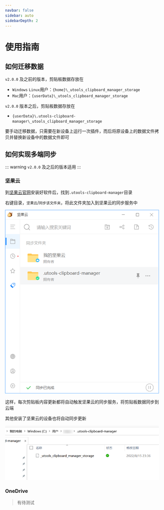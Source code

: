 ```yaml
---
navbar: false
sidebar: auto
sidebarDepth: 2
---
```


# 使用指南

## 如何迁移数据

`v2.0.0` 及之前的版本，剪贴板数据存放在

- `Windows` `Linux`用户：`{home}\_utools_clipboard_manager_storage`
- `Mac`用户：`{userData}\_utools_clipboard_manager_storage`

`v2.0.0` 版本之后，剪贴板数据存放在

- `{userData}\.utools-clipboard-manager\_utools_clipboard_manager_storage`

要手动迁移数据，只需要在新设备上运行一次插件，而后将原设备上的数据文件拷贝并替换新设备中的数据文件即可

## 如何实现多端同步

::: warning
`v2.0.0` 及之后的版本适用
:::

### 坚果云

到[坚果云官网](https://www.jianguoyun.com/#/)安装好软件后，找到`.utools-clipboard-manager`目录

右键目录，`坚果云`/`同步该文件夹`，将此文件夹加入到坚果云的同步服务中

![](./../assets/img2.png)

这样，每次剪贴板内容更新都将自动触发坚果云的同步服务，将剪贴板数据同步到云端

其他安装了坚果云的设备也将自动同步更新

![](../assets/img3.png)

### OneDrive

> 有待测试
